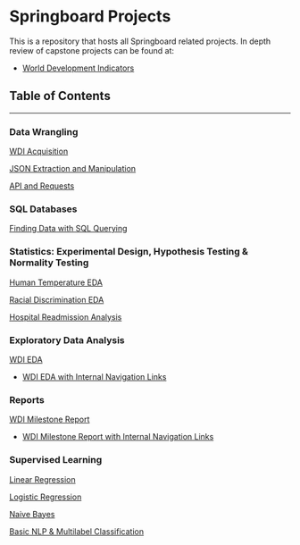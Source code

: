 # Springboard Projects
This is a repository that hosts all Springboard related projects.
In depth review of capstone projects can be found at:
- [World Development Indicators](https://github.com/dametreusv/world_development_indicators)


## Table of Contents
---------------------------

### Data Wrangling
[WDI Acquisition](https://github.com/dametreusv/world_development_indicators/blob/master/WDI_wrangle.ipynb)

[JSON Extraction and Manipulation](https://github.com/dametreusv/Springboard_Data_Science/blob/master/json_data_wrangling/json_data_wrangling.ipynb)

[API and Requests](https://github.com/dametreusv/Springboard_Data_Science/blob/master/API_requests/API_data_wrangling.ipynb)


### SQL Databases
[Finding Data with SQL Querying](https://github.com/dametreusv/Springboard_Data_Science/blob/master/SQL_databases/country_club.sql)


### Statistics: Experimental Design, Hypothesis Testing & Normality Testing

[Human Temperature EDA](https://github.com/dametreusv/Springboard_Data_Science/blob/master/EDA_human_temperature/EDA_human_temperature_inferential_statistics.ipynb)

[Racial Discrimination EDA](https://github.com/dametreusv/Springboard_Data_Science/blob/master/EDA_racial_discrimination/EDA_racial_discriminitation_inferential_statistics.ipynb)

[Hospital Readmission Analysis](https://github.com/dametreusv/Springboard_Data_Science/blob/master/hospital_readmit/EDA_hospital.ipynb)


### Exploratory Data Analysis

[WDI EDA](https://github.com/dametreusv/world_development_indicators/blob/master/WDI_analysis.ipynb)
- [WDI EDA with Internal Navigation Links](https://nbviewer.jupyter.org/github/dametreusv/world_development_indicators/blob/master/WDI_analysis.ipynb)


### Reports

[WDI Milestone Report](https://github.com/dametreusv/world_development_indicators/blob/master/WDI_milestone_report.ipynb)
- [WDI Milestone Report with Internal Navigation Links](https://nbviewer.jupyter.org/github/dametreusv/world_development_indicators/blob/master/WDI_milestone_report.ipynb)


### Supervised Learning
[Linear Regression](https://github.com/dametreusv/Springboard_Data_Science/blob/master/ML_linear_regression/ML_Linear_Regression.ipynb)

[Logistic Regression](https://github.com/dametreusv/Springboard_Data_Science/blob/master/ML_logistic_regression/Mini_Project_Logistic_Regression.ipynb)

[Naive Bayes](https://github.com/dametreusv/Springboard_Data_Science/blob/master/Naive_Bayes/Naive_Bayes_Mini_Project.ipynb)

[Basic NLP & Multilabel Classification](https://github.com/dametreusv/Springboard_Data_Science/blob/master/ML_NLP_Log/ML_School_Budgets.ipynb)
